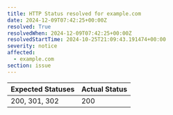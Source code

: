 ```yaml
---
title: HTTP Status resolved for example.com
date: 2024-12-09T07:42:25+00:00Z
resolved: True
resolvedWhen: 2024-12-09T07:42:25+00:00Z
resolvedStartTime: 2024-10-25T21:09:43.191474+00:00
severity: notice
affected:
  - example.com
section: issue
---
```


| Expected Statuses | Actual Status  |
|-------------------|----------------|
| 200, 301, 302 | 200 |
